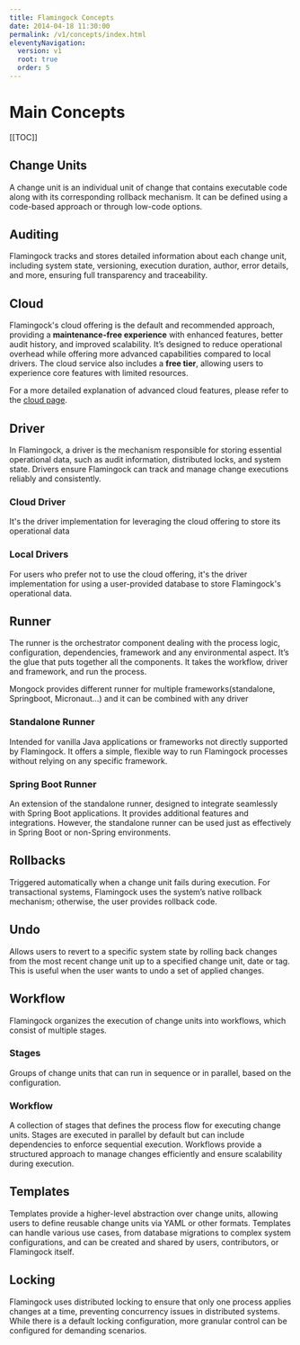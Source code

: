 ```yaml
---
title: Flamingock Concepts
date: 2014-04-18 11:30:00
permalink: /v1/concepts/index.html
eleventyNavigation:
  version: v1
  root: true
  order: 5
---
```

<h1 class="title">Main Concepts</h1>

[[TOC]]

## Change Units
A change unit is an individual unit of change that contains executable code along with its corresponding rollback mechanism. It can be defined using a code-based approach or through low-code options.

## Auditing
Flamingock tracks and stores detailed information about each change unit, including system state, versioning, execution duration, author, error details, and more, ensuring full transparency and traceability.

## Cloud

Flamingock's cloud offering is the default and recommended approach, providing a **maintenance-free experience**
with enhanced features, better audit history, and improved scalability. It’s designed to reduce operational
overhead while offering more advanced capabilities compared to local drivers. The cloud service also includes
a **free tier**, allowing users to experience core features with limited resources.

For a more detailed explanation of advanced cloud features, please refer to the [cloud page](/v1/cloud).

## Driver
In Flamingock, a driver is the mechanism responsible for storing essential operational data, such as audit
information, distributed locks, and system state. Drivers ensure Flamingock can track and manage
change executions reliably and consistently.

### Cloud Driver
It's the driver implementation for leveraging the cloud offering to store its operational data

### Local Drivers
For users who prefer not to use the cloud offering, it's the driver implementation for using a user-provided database to store Flamingock's operational data.

## Runner
The runner is the orchestrator component dealing with the process logic, configuration, dependencies, framework and any environmental aspect. It’s the glue that puts together all the components. It takes the workflow, driver and framework, and run the process.

Mongock provides different runner for multiple frameworks(standalone, Springboot, Micronaut...) and it can be combined with any driver

### Standalone Runner
Intended for vanilla Java applications or frameworks not directly supported by Flamingock. It offers a simple, flexible way to run Flamingock processes without relying on any specific framework.

### Spring Boot Runner
An extension of the standalone runner, designed to integrate seamlessly with Spring Boot applications. It provides additional features and integrations. However, the standalone runner can be used just as effectively in Spring Boot or non-Spring environments.

## Rollbacks
Triggered automatically when a change unit fails during execution. For transactional systems, Flamingock uses the system’s native rollback mechanism; otherwise, the user provides rollback code.

## Undo
Allows users to revert to a specific system state by rolling back changes from the most recent change unit up to a specified change unit, date or tag. This is useful when the user wants to undo a set of applied changes.

## Workflow
Flamingock organizes the execution of change units into workflows, which consist of multiple stages.

### Stages
Groups of change units that can run in sequence or in parallel, based on the configuration.

### Workflow
A collection of stages that defines the process flow for executing change units. Stages are executed in parallel by default but can include dependencies to enforce sequential execution.
Workflows provide a structured approach to manage changes efficiently and ensure scalability during execution.

## Templates
Templates provide a higher-level abstraction over change units, allowing users to define reusable change units
via YAML or other formats. Templates can handle various use cases, from database migrations to complex system configurations, and can be created and shared by users, contributors, or Flamingock itself.

## Locking
Flamingock uses distributed locking to ensure that only one process applies changes at a time, preventing concurrency issues in distributed systems. While there is a default locking configuration, more granular control can be configured for demanding scenarios.
